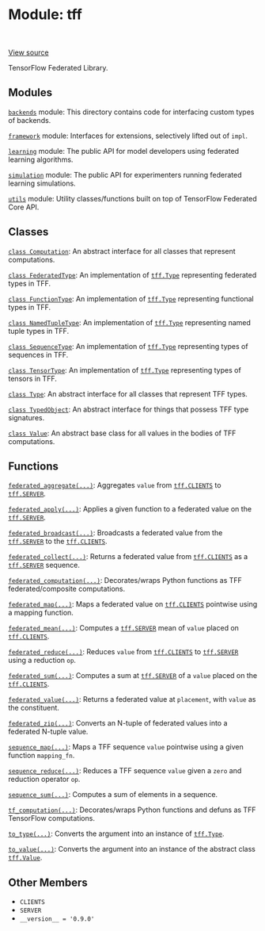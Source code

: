 <div itemscope itemtype="http://developers.google.com/ReferenceObject">
<meta itemprop="name" content="tff" />
<meta itemprop="path" content="Stable" />
<meta itemprop="property" content="CLIENTS"/>
<meta itemprop="property" content="SERVER"/>
<meta itemprop="property" content="__version__"/>
</div>

# Module: tff

<table class="tfo-notebook-buttons tfo-api" align="left">
</table>

<a target="_blank" href="http://github.com/tensorflow/federated/tree/master/tensorflow_federated/__init__.py">View
source</a>

TensorFlow Federated Library.

<!-- Placeholder for "Used in" -->

## Modules

[`backends`](./tff/backends.md) module: This directory contains code for
interfacing custom types of backends.

[`framework`](./tff/framework.md) module: Interfaces for extensions, selectively
lifted out of `impl`.

[`learning`](./tff/learning.md) module: The public API for model developers
using federated learning algorithms.

[`simulation`](./tff/simulation.md) module: The public API for experimenters
running federated learning simulations.

[`utils`](./tff/utils.md) module: Utility classes/functions built on top of
TensorFlow Federated Core API.

## Classes

[`class Computation`](./tff/Computation.md): An abstract interface for all
classes that represent computations.

[`class FederatedType`](./tff/FederatedType.md): An implementation of
<a href="./tff/Type.md"><code>tff.Type</code></a> representing federated types
in TFF.

[`class FunctionType`](./tff/FunctionType.md): An implementation of
<a href="./tff/Type.md"><code>tff.Type</code></a> representing functional types
in TFF.

[`class NamedTupleType`](./tff/NamedTupleType.md): An implementation of
<a href="./tff/Type.md"><code>tff.Type</code></a> representing named tuple types
in TFF.

[`class SequenceType`](./tff/SequenceType.md): An implementation of
<a href="./tff/Type.md"><code>tff.Type</code></a> representing types of
sequences in TFF.

[`class TensorType`](./tff/TensorType.md): An implementation of
<a href="./tff/Type.md"><code>tff.Type</code></a> representing types of tensors
in TFF.

[`class Type`](./tff/Type.md): An abstract interface for all classes that
represent TFF types.

[`class TypedObject`](./tff/TypedObject.md): An abstract interface for things
that possess TFF type signatures.

[`class Value`](./tff/Value.md): An abstract base class for all values in the
bodies of TFF computations.

## Functions

[`federated_aggregate(...)`](./tff/federated_aggregate.md): Aggregates `value`
from <a href="./tff.md#CLIENTS"><code>tff.CLIENTS</code></a> to
<a href="./tff.md#SERVER"><code>tff.SERVER</code></a>.

[`federated_apply(...)`](./tff/federated_apply.md): Applies a given function to
a federated value on the <a href="./tff.md#SERVER"><code>tff.SERVER</code></a>.

[`federated_broadcast(...)`](./tff/federated_broadcast.md): Broadcasts a
federated value from the <a href="./tff.md#SERVER"><code>tff.SERVER</code></a>
to the <a href="./tff.md#CLIENTS"><code>tff.CLIENTS</code></a>.

[`federated_collect(...)`](./tff/federated_collect.md): Returns a federated
value from <a href="./tff.md#CLIENTS"><code>tff.CLIENTS</code></a> as a
<a href="./tff.md#SERVER"><code>tff.SERVER</code></a> sequence.

[`federated_computation(...)`](./tff/federated_computation.md): Decorates/wraps
Python functions as TFF federated/composite computations.

[`federated_map(...)`](./tff/federated_map.md): Maps a federated value on
<a href="./tff.md#CLIENTS"><code>tff.CLIENTS</code></a> pointwise using a
mapping function.

[`federated_mean(...)`](./tff/federated_mean.md): Computes a
<a href="./tff.md#SERVER"><code>tff.SERVER</code></a> mean of `value` placed on
<a href="./tff.md#CLIENTS"><code>tff.CLIENTS</code></a>.

[`federated_reduce(...)`](./tff/federated_reduce.md): Reduces `value` from
<a href="./tff.md#CLIENTS"><code>tff.CLIENTS</code></a> to
<a href="./tff.md#SERVER"><code>tff.SERVER</code></a> using a reduction `op`.

[`federated_sum(...)`](./tff/federated_sum.md): Computes a sum at
<a href="./tff.md#SERVER"><code>tff.SERVER</code></a> of a `value` placed on the
<a href="./tff.md#CLIENTS"><code>tff.CLIENTS</code></a>.

[`federated_value(...)`](./tff/federated_value.md): Returns a federated value at
`placement`, with `value` as the constituent.

[`federated_zip(...)`](./tff/federated_zip.md): Converts an N-tuple of federated
values into a federated N-tuple value.

[`sequence_map(...)`](./tff/sequence_map.md): Maps a TFF sequence `value`
pointwise using a given function `mapping_fn`.

[`sequence_reduce(...)`](./tff/sequence_reduce.md): Reduces a TFF sequence
`value` given a `zero` and reduction operator `op`.

[`sequence_sum(...)`](./tff/sequence_sum.md): Computes a sum of elements in a
sequence.

[`tf_computation(...)`](./tff/tf_computation.md): Decorates/wraps Python
functions and defuns as TFF TensorFlow computations.

[`to_type(...)`](./tff/to_type.md): Converts the argument into an instance of
<a href="./tff/Type.md"><code>tff.Type</code></a>.

[`to_value(...)`](./tff/to_value.md): Converts the argument into an instance of
the abstract class <a href="./tff/Value.md"><code>tff.Value</code></a>.

## Other Members

*   `CLIENTS` <a id="CLIENTS"></a>
*   `SERVER` <a id="SERVER"></a>
*   `__version__ = '0.9.0'` <a id="__version__"></a>
